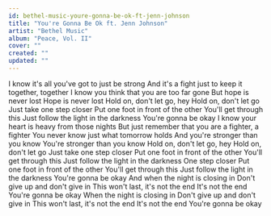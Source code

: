 ```yaml
---
id: bethel-music-youre-gonna-be-ok-ft-jenn-johnson
title: "You're Gonna Be Ok ft. Jenn Johnson"
artist: "Bethel Music"
album: "Peace, Vol. II"
cover: ""
created: ""
updated: ""
---
```


I know it's all you've got to just be strong
And it's a fight just to keep it together, together
I know you think that you are too far gone
But hope is never lost
Hope is never lost
Hold on, don't let go, hey
Hold on, don't let go
Just take one step closer
Put one foot in front of the other
You'll get through this
Just follow the light in the darkness
You're gonna be okay
I know your heart is heavy from those nights
But just remember that you are a fighter, a fighter
You never know just what tomorrow holds
And you're stronger than you know
You're stronger than you know
Hold on, don't let go, hey
Hold on, don't let go
Just take one step closer
Put one foot in front of the other
You'll get through this
Just follow the light in the darkness
One step closer
Put one foot in front of the other
You'll get through this
Just follow the light in the darkness
You're gonna be okay
And when the night is closing in
Don't give up and don't give in
This won't last, it's not the end
It's not the end
You're gonna be okay
When the night is closing in
Don't give up and don't give in
This won't last, it's not the end
It's not the end
You're gonna be okay